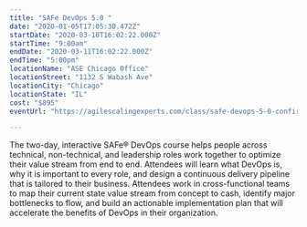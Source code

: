 ```yaml
---
title: "SAFe DevOps 5.0 "
date: "2020-01-05T17:05:30.472Z"
startDate: "2020-03-10T16:02:22.000Z"
startTime: "9:00am"
endDate: "2020-03-11T16:02:22.000Z"
endTime: "5:00pm"
locationName: "ASE Chicago Office"
locationStreet: "1132 S Wabash Ave"
locationCity: "Chicago"
locationState: "IL"
cost: "$895"
eventUrl: "https://agilescalingexperts.com/class/safe-devops-5-0-confirmed-to-run-chicago-3-10-2020/?utm_medium=listing&utm_source=external&utm_campaign=classes&utm_term=chicagotechevents"

---
```


The two-day, interactive SAFe® DevOps course helps people across technical, non-technical, and leadership roles work together to optimize their value stream from end to end. Attendees will learn what DevOps is, why it is important to every role, and design a continuous delivery pipeline that is tailored to their business. Attendees work in cross-functional teams to map their current state value stream from concept to cash, identify major bottlenecks to flow, and build an actionable implementation plan that will accelerate the benefits of DevOps in their organization.

